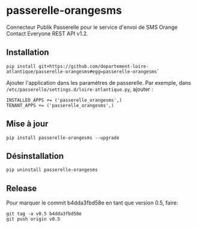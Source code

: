 # passerelle-orangesms

Connecteur Publik Passerelle pour le service d'envoi de SMS Orange Contact Everyone REST API v1.2.

## Installation

```
pip install git+https://github.com/departement-loire-atlantique/passerelle-orangesms#egg=passerelle-orangesms`
```

Ajouter l'application dans les paramètres de passerelle. 
Par exemple, dans `/etc/passerelle/settings.d/loire-atlantique.py`, ajouter :

```
INSTALLED_APPS += ('passerelle_orangesms',)
TENANT_APPS += ('passerelle_orangesms',)
```


## Mise à jour

```
pip install passerelle-orangesms --upgrade
```

## Désinstallation

```
pip uninstall passerelle-orangesms
```

## Release

Pour marquer le commit b4dda3fbd58e en tant que version 0.5, faire:

```
git tag -a v0.5 b4dda3fbd58e
git push origin v0.5
```
